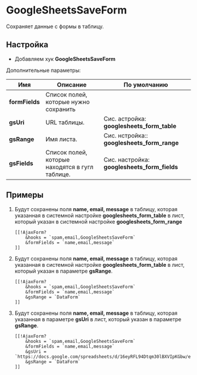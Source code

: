 # GoogleSheetsSaveForm

Сохраняет данные с формы в таблицу.

## Настройка

* Добавляем хук **GoogleSheetsSaveForm**

Дополнительные параметры:

| Имя            | Описание                                        | По умолчанию                                 |
|----------------|-------------------------------------------------|----------------------------------------------|
| **formFields** | Cписок полей, которые нужно сохранить           |                                              |
| **gsUri**      | URL таблицы.                                    | Сис. астройка: **googlesheets_form_table**  |
| **gsRange**    | Имя листа.                                      | Сис. нстройка:: **googlesheets_form_range** |
| **gsFields**   | Список полей, которые находятся в гугл таблице. | Сис. настройка: **googlesheets_form_fields**|

## Примеры

1. Будут сохранены поля **name, email, message** в таблицу, которая указанная в системной настройке **googlesheets_form_table** в лист, который указан в системной настройке **googlesheets_form_range**

    ``` modx
    [[!AjaxForm?
        &hooks = `spam,email,GoogleSheetsSaveForm`
        &formFields = `name,email,message`
    ]]
    ```

2. Будут сохранены поля **name, email, message** в таблицу, которая указанная в системной настройке **googlesheets_form_table** в лист, который указан в параметре **gsRange**.

    ``` modx
    [[!AjaxForm?
        &hooks = `spam,email,GoogleSheetsSaveForm`
        &formFields = `name,email,message`
        &gsRange = `DataForm`
    ]]
    ```

3. Будут сохранены поля **name, email, message** в таблицу, которая указанная в параметре **gsUri** в лист, который указан в параметре **gsRange**.

    ``` modx
    [[!AjaxForm?
        &hooks = `spam,email,GoogleSheetsSaveForm`
        &formFields = `name,email,message`
        &gsUri = `https://docs.google.com/spreadsheets/d/16eyRFL94Dtqm30lBXVIpKGbw/edit#gid=0`
        &gsRange = `DataForm`
    ]]
